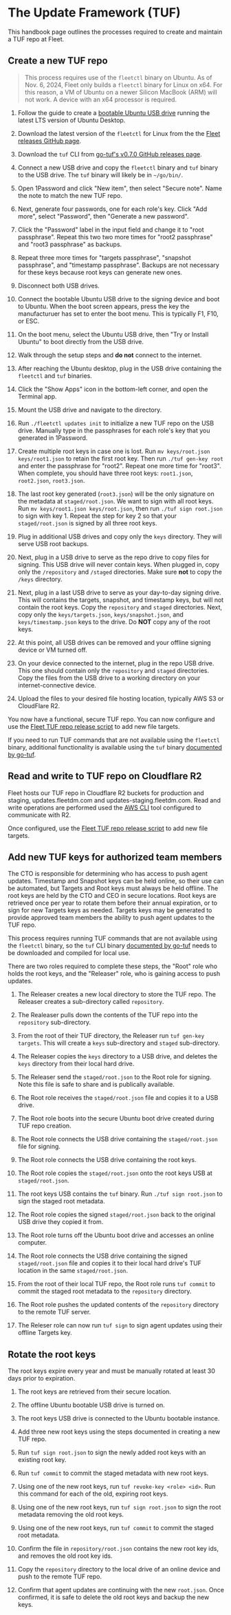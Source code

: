# The Update Framework (TUF)

This handbook page outlines the processes required to create and maintain a TUF repo at Fleet. 

## Create a new TUF repo

> This process requires use of the `fleetctl` binary on Ubuntu. As of Nov. 6, 2024, Fleet only builds a `fleetctl` binary for Linux on x64. For this reason, a VM of Ubuntu on a newer Silicon MacBook (ARM) will not work. A device with an x64 processor is required. 

1. Follow the guide to create a [bootable Ubuntu USB drive](https://ubuntu.com/tutorials/create-a-usb-stick-on-ubuntu#1-overview) running the latest LTS version of Ubuntu Desktop. 

2. Download the latest version of the `fleetctl` for Linux from the the [Fleet releases GitHub page](https://github.com/fleetdm/fleet/releases).

3. Download the `tuf` CLI from [go-tuf's v0.7.0 GitHub releases page](https://github.com/theupdateframework/go-tuf/releases/tag/v0.7.0).

4. Connect a new USB drive and copy the `fleetctl` binary and `tuf` binary to the USB drive. The `tuf` binary will likely be in `~/go/bin/`.

5. Open 1Password and click "New item", then select "Secure note". Name the note to match the new TUF repo. 

6. Next, generate four passwords, one for each role's key. Click "Add more", select "Password", then "Generate a new password". 

7. Click the "Password" label in the input field and change it to "root passphrase". Repeat this two two more times for "root2 passphrase" and "root3 passphrase" as backups. 

8. Repeat three more times for "targets passphrase", "snapshot passphrase", and "timestamp passphrase". Backups are not necessary for these keys because root keys can generate new ones. 

9. Disconnect both USB drives. 

10. Connect the bootable Ubuntu USB drive to the signing device and boot to Ubuntu. When the boot screen appears, press the key the manufacturuer has set to enter the boot menu. This is typically F1, F10, or ESC.

11. On the boot menu, select the Ubuntu USB drive, then "Try or Install Ubuntu" to boot directly from the USB drive. 

12. Walk through the setup steps and **do not** connect to the internet. 

13. After reaching the Ubuntu desktop, plug in the USB drive containing the `fleetctl` and `tuf` binaries. 

14. Click the "Show Apps" icon in the bottom-left corner, and open the Terminal app. 

15. Mount the USB drive and navigate to the directory. 

16. Run `./fleetctl updates init` to initialize a new TUF repo on the USB drive. Manually type in the passphrases for each role's key that you generated in 1Password. 

17. Create multiple root keys in case one is lost. Run `mv keys/root.json keys/root1.json` to retain the first root key. Then run `./tuf gen-key root` and enter the passphrase for "root2". Repeat one more time for "root3". When complete, you should have three root keys: `root1.json`, `root2.json`, `root3.json`. 

18. The last root key generated (`root3.json`) will be the only signature on the metadata at `staged/root.json`. We want to sign with all root keys. Run `mv keys/root1.json keys/root.json`, then run `./tuf sign root.json` to sign with key 1. Repeat the step for key 2 so that your `staged/root.json` is signed by all three root keys. 

19. Plug in additional USB drives and copy only the `keys` directory. They will serve USB root backups. 

20. Next, plug in a USB drive to serve as the repo drive to copy files for signing. This USB drive will never contain keys. When plugged in, copy only the `/repository` and `/staged` directories. Make sure **not** to copy the `/keys` directory. 

21. Next, plug in a last USB drive to serve as your day-to-day signing drive. This will contains the targets, snapshot, and timestamp keys, but will not contain the root keys. Copy the `repository` and `staged` directories. Next, copy only the `keys/targets.json`, `keys/snapshot.json`, and `keys/timestamp.json` keys to the drive. Do **NOT** copy any of the root keys. 

22. At this point, all USB drives can be removed and your offline signing device or VM turned off. 

23. On your device connected to the internet, plug in the repo USB drive. This one should contain only the `repository` and `staged` directories. Copy the files from the USB drive to a working directory on your internet-connective device. 

24. Upload the files to your desired file hosting location, typically AWS S3 or CloudFlare R2. 

You now have a functional, secure TUF repo. You can now configure and use the [Fleet TUF repo release script](https://github.com/fleetdm/fleet/tree/main/tools/tuf) to add new file targets. 

If you need to run TUF commands that are not available using the `fleetctl` binary, additional functionality is available using the `tuf` binary [documented by go-tuf](https://pkg.go.dev/github.com/theupdateframework/go-tuf#section-readme).

## Read and write to TUF repo on Cloudflare R2

Fleet hosts our TUF repo in Cloudflare R2 buckets for production and staging, updates.fleetdm.com and updates-staging.fleetdm.com. Read and write operations are performed used the [AWS CLI](https://developers.cloudflare.com/r2/examples/aws/aws-cli/) tool configured to communicate with R2.

Once configured, use the [Fleet TUF repo release script](https://github.com/fleetdm/fleet/tree/main/tools/tuf) to add new file targets. 

## Add new TUF keys for authorized team members

The CTO is responsible for determining who has access to push agent updates. Timestamp and Snapshot keys can be held online, so their use can be automated, but Targets and Root keys must always be held offline. The root keys are held by the CTO and CEO in secure locations. Root keys are retrieved once per year to rotate them before their annual expiration, or to sign for new Targets keys as needed. Targets keys may be generated to provide approved team members the ability to push agent updates to the TUF repo. 

This process requires running TUF commands that are not available using the `fleetctl` binary, so the `tuf` CLI binary [documented by go-tuf](https://pkg.go.dev/github.com/theupdateframework/go-tuf#section-readme) needs to be downloaded and compiled for local use.

There are two roles required to complete these steps, the "Root" role who holds the root keys, and the "Releaser" role, who is gaining access to push updates. 

1. The Releaser creates a new local directory to store the TUF repo. The Releaser creates a sub-directory called `repository`.

2. The Realeaser pulls down the contents of the TUF repo into the `repository` sub-directory. 

3. From the root of their TUF directory, the Releaser run `tuf gen-key targets`. This will create a `keys` sub-directory and `staged` sub-directory. 

4. The Releaser copies the `keys` directory to a USB drive, and deletes the `keys` directory from their local hard drive. 

5. The Releaser send the `staged/root.json` to the Root role for signing. Note this file is safe to share and is publically available. 

6. The Root role receives the `staged/root.json` file and copies it to a USB drive. 

7. The Root role boots into the secure Ubuntu boot drive created during TUF repo creation. 

8. The Root role connects the USB drive containing the `staged/root.json` file for signing. 

9. The Root role connects the USB drive containing the root keys. 

10. The Root role copies the `staged/root.json` onto the root keys USB at `staged/root.json`. 

11. The root keys USB contains the `tuf` binary. Run `./tuf sign root.json` to sign the staged root metadata. 

12. The Root role copies the signed `staged/root.json` back to the original USB drive they copied it from. 

13. The Root role turns off the Ubuntu boot drive and accesses an online computer. 

14. The Root role connects the USB drive containing the signed `staged/root.json` file and copies it to their local hard drive's TUF location in the same `staged/root.json`. 

15. From the root of their local TUF repo, the Root role runs `tuf commit` to commit the staged root metadata to the `repository` directory. 

16. The Root role pushes the updated contents of the `repository` directory to the remote TUF server. 

17. The Releser role can now run `tuf sign` to sign agent updates using their offline Targets key.

## Rotate the root keys 

The root keys expire every year and must be manually rotated at least 30 days prior to expiration. 

1. The root keys are retrieved from their secure location. 

2. The offline Ubuntu bootable USB drive is turned on. 

3. The root keys USB drive is connected to the Ubuntu bootable instance. 

4. Add three new root keys using the steps documented in creating a new TUF repo. 

5. Run `tuf sign root.json` to sign the newly added root keys with an existing root key. 

6. Run `tuf commit` to commit the staged metadata with new root keys. 

7. Using one of the new root keys, run `tuf revoke-key <role> <id>`. Run this command for each of the old, expiring root keys. 

8. Using one of the new root keys, run `tuf sign root.json` to sign the root metadata removing the old root keys. 

9. Using one of the new root keys, run `tuf commit` to commit the staged root metadata. 

10. Confirm the file in `repository/root.json` contains the new root key ids, and removes the old root key ids.

11. Copy the `repository` directory to the local drive of an online device and push to the remote TUF repo. 

12. Confirm that agent updates are continuing with the new `root.json`. Once confirmed, it is safe to delete the old root keys and backup the new keys.

<meta name="maintainedBy" value="lukeheath">
<meta name="description" value="This page outlines our TUF creation and maintenance processes.">